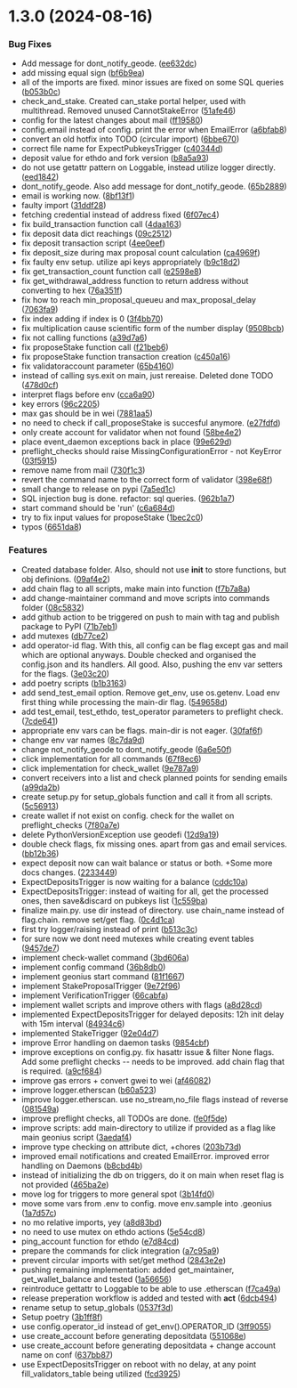 # 1.3.0 (2024-08-16)


### Bug Fixes

* Add message for dont_notify_geode. ([ee632dc](https://github.com/Geodefi/geonius/commit/ee632dc00204bfd836dc4811f17c1aa328200f7a))
* add missing equal sign ([bf6b9ea](https://github.com/Geodefi/geonius/commit/bf6b9ea3386b42b82581bba776da8a58061a3a24))
* all of the imports are fixed. minor issues are fixed on some SQL queries ([b053b0c](https://github.com/Geodefi/geonius/commit/b053b0c3a084a449607bd378af260a4c442afcf6))
* check_and_stake. Created can_stake portal helper, used with multithread. Removed unused CannotStakeError ([51afe46](https://github.com/Geodefi/geonius/commit/51afe46e45e7c3b2b6c68899077d51cd90ec074a))
* config for the latest changes about mail ([ff19580](https://github.com/Geodefi/geonius/commit/ff195808e90689cf3238a5507b4a09e51026bbd4))
* config.email instead of config. print the error when EmailError ([a6bfab8](https://github.com/Geodefi/geonius/commit/a6bfab8c658635fa5b0697794b9ea341995ba45e))
* convert an old hotfix into TODO (circular import) ([6bbe670](https://github.com/Geodefi/geonius/commit/6bbe670142259d1c3ae5bb12f3385b84ecc8a2d2))
* correct file name for ExpectPubkeysTrigger ([c40344d](https://github.com/Geodefi/geonius/commit/c40344dc6a1e7024db0c45a70d745738dbd4f8ef))
* deposit value for ethdo and fork version ([b8a5a93](https://github.com/Geodefi/geonius/commit/b8a5a93a7fb9f1c1d8b9d89fa2d20c83de12553e))
* do not use getattr pattern on Loggable, instead utilize logger directly. ([eed1842](https://github.com/Geodefi/geonius/commit/eed1842ce2c48cefd21c7dbe4bfe02e43b09ba7a))
* dont_notify_geode. Also add message for dont_notify_geode. ([65b2889](https://github.com/Geodefi/geonius/commit/65b2889a0ae259ef2f53e2a8d97bfd8ea2e60e0b))
* email is working now. ([8bf13f1](https://github.com/Geodefi/geonius/commit/8bf13f19ec88c709c2741d31d08fcf48b0d6149c))
* faulty import ([31ddf28](https://github.com/Geodefi/geonius/commit/31ddf281b65821f500bf6ce5920a4aecfe8e48fd))
* fetching credential instead of address fixed ([6f07ec4](https://github.com/Geodefi/geonius/commit/6f07ec4367e49761c56b4d5200ea4f6e6456b28e))
* fix build_transaction function call ([4daa163](https://github.com/Geodefi/geonius/commit/4daa16365404c41aa2d3a394bc41847f6eb605bf))
* fix deposit data dict reachings ([09c2512](https://github.com/Geodefi/geonius/commit/09c25128880301d50928c6d1c988539c22f1b794))
* fix deposit transaction script ([4ee0eef](https://github.com/Geodefi/geonius/commit/4ee0eefe2b567d2ed3ed5c2f33aa68c773549939))
* fix deposit_size during max proposal count calculation ([ca4969f](https://github.com/Geodefi/geonius/commit/ca4969f166bf1a71ea15ce0cef9dbd063b1f7b06))
* fix faulty env setup. utilize api keys appropriately ([b9c18d2](https://github.com/Geodefi/geonius/commit/b9c18d2782aa939de3132f71f832b28532b59dc8))
* fix get_transaction_count function call ([e2598e8](https://github.com/Geodefi/geonius/commit/e2598e8edeb5c41b6dfd9efb5f36680afb2d420c))
* fix get_withdrawal_address function to return address without converting to hex ([76a351f](https://github.com/Geodefi/geonius/commit/76a351fce138ef89bd0de578b4f6e7b20e1b9241))
* fix how to reach min_proposal_queueu and max_proposal_delay ([7063fa9](https://github.com/Geodefi/geonius/commit/7063fa98244891c0a20bcf569015f14f357d46e9))
* fix index adding if index is 0 ([3f4bb70](https://github.com/Geodefi/geonius/commit/3f4bb70d85a24eb25b14da4f0600fa446cacc01d))
* fix multiplication cause scientific form of the number display ([9508bcb](https://github.com/Geodefi/geonius/commit/9508bcba5158493cd31de07d3d247345b15952cf))
* fix not calling functions ([a39d7a6](https://github.com/Geodefi/geonius/commit/a39d7a6a4ead37d225acd0873f45dafa088f3a1d))
* fix proposeStake function call ([f21beb6](https://github.com/Geodefi/geonius/commit/f21beb66fef289f37287e3ebf6253467d1c0a6b0))
* fix proposeStake function transaction creation ([c450a16](https://github.com/Geodefi/geonius/commit/c450a16585d1be85ddba5ff41bcb62be8553f3c0))
* fix validatoraccount parameter ([65b4160](https://github.com/Geodefi/geonius/commit/65b416021075db5b4730ec749fbebceabb4838c6))
* instead of calling sys.exit on main, just rereaise. Deleted done TODO ([478d0cf](https://github.com/Geodefi/geonius/commit/478d0cf01e9215f0e818106e9b1a8a2bdedefab8))
* interpret flags before env ([cca6a90](https://github.com/Geodefi/geonius/commit/cca6a9085602d3b0765bfc192f6ad1deb62e40a3))
* key errors ([96c2205](https://github.com/Geodefi/geonius/commit/96c22059a6572bc640e18f97337359604f54d444))
* max gas should be in wei ([7881aa5](https://github.com/Geodefi/geonius/commit/7881aa5b9090305dfeedf3c088f07555aa2af719))
* no need to check if call_proposeStake is succesful anymore. ([e27fdfd](https://github.com/Geodefi/geonius/commit/e27fdfd2499f5c89d12a6a0617f68fae7d250316))
* only create account for validator when not found ([58be4e2](https://github.com/Geodefi/geonius/commit/58be4e240770852d0be7f781720279c3a44f0000))
* place event_daemon exceptions back in place ([99e629d](https://github.com/Geodefi/geonius/commit/99e629d125679f84fe5bbd34917d3966c0616f8c))
* preflight_checks should raise MissingConfigurationError - not KeyError ([03f5915](https://github.com/Geodefi/geonius/commit/03f59159f49034fd3ce13250806823cdbe6ddea8))
* remove name from mail ([730f1c3](https://github.com/Geodefi/geonius/commit/730f1c3188411945f48348a7549710b5161cf3a6))
* revert the command name to the correct form of validator ([398e68f](https://github.com/Geodefi/geonius/commit/398e68f1fde765a1b5fe0f0efa064ba6c53c079a))
* small change to release on pypi ([7a5ed1c](https://github.com/Geodefi/geonius/commit/7a5ed1c5148365bf524170378a5287cc7231e7d1))
* SQL injection bug is done. refactor: sql queries. ([962b1a7](https://github.com/Geodefi/geonius/commit/962b1a728ffd9233b2f36583916f3c862e910e2a))
* start command should be 'run' ([c6a684d](https://github.com/Geodefi/geonius/commit/c6a684d688153d74300c2df8cd5004ca319541cd))
* try to fix input values for proposeStake ([1bec2c0](https://github.com/Geodefi/geonius/commit/1bec2c087dae724439287bfea57ad2b11138eb28))
* typos ([6651da8](https://github.com/Geodefi/geonius/commit/6651da8a86589bb1bd3656eae50d2c402a5fd073))


### Features

*  Created database folder. Also, should not use __init__ to store functions, but obj definions. ([09af4e2](https://github.com/Geodefi/geonius/commit/09af4e2be8d9639255725fb76c42a9966332fad6))
* add chain flag to all scripts, make main into function ([f7b7a8a](https://github.com/Geodefi/geonius/commit/f7b7a8aab5a893332d9b2b332ae84360bdd6e095))
* add change-maintainer command and move scripts into commands folder ([08c5832](https://github.com/Geodefi/geonius/commit/08c58325b63ff32f43a169c12f96d81532b9742f))
* add github action to be triggered on push to main with tag and publish package to PyPI ([71b7eb1](https://github.com/Geodefi/geonius/commit/71b7eb147372ff98ad34811b048081b0b1d1fa97))
* add mutexes ([db77ce2](https://github.com/Geodefi/geonius/commit/db77ce2c476596d5b4e8e7f15187b62d4301fc51))
* add operator-id flag. With this, all config can be flag except gas and mail which are optional anyways. Double checked and organised the config.json and its handlers. All good. Also, pushing the env var setters for the flags. ([3e03c20](https://github.com/Geodefi/geonius/commit/3e03c20faa384d2273bc9f5dc8e4362887659cee))
* add poetry scripts ([b1b3163](https://github.com/Geodefi/geonius/commit/b1b3163d9b6c542ab4bbd5ced08ba5eb6a81c877))
* add send_test_email option. Remove get_env, use os.getenv. Load env first thing while processing the main-dir flag. ([549658d](https://github.com/Geodefi/geonius/commit/549658df809f1df38aff3552340c9c4d217deb65))
* add test_email, test_ethdo, test_operator parameters to preflight check. ([7cde641](https://github.com/Geodefi/geonius/commit/7cde6418b93e302c9be6b08e3416fdc918308b5b))
* appropriate env vars can be flags. main-dir is not eager. ([30faf6f](https://github.com/Geodefi/geonius/commit/30faf6f7a67cc415777866929246243e7e0b8373))
* change env var names ([8c7da9d](https://github.com/Geodefi/geonius/commit/8c7da9d080b7698d144bf4de4b16fc40b9ed0191))
* change not_notify_geode to dont_notify_geode ([6a6e50f](https://github.com/Geodefi/geonius/commit/6a6e50ffde2ec57cb48d68135641e9c8d83fb6dd))
* click implementation for all commands ([67f8ec6](https://github.com/Geodefi/geonius/commit/67f8ec67484e96daf8053993594b7b24dbb6d941))
* click implementation for check_wallet ([9e787a9](https://github.com/Geodefi/geonius/commit/9e787a9713013465b5884f61e3ce13daa4ac945d))
* convert receivers into a list and check planned points for sending emails ([a99da2b](https://github.com/Geodefi/geonius/commit/a99da2bb3a5cd101dd6e5e9778d278e792920140))
* create setup.py for setup_globals function and call it from all scripts. ([5c56913](https://github.com/Geodefi/geonius/commit/5c56913f9bacb55649038142489ed8a67d18eab7))
* create wallet if not exist on config. check for the wallet on preflight_checks ([7f80a7e](https://github.com/Geodefi/geonius/commit/7f80a7e83a32d0b6cc3a8092885ec41f4c200c23))
* delete PythonVersionException use geodefi ([12d9a19](https://github.com/Geodefi/geonius/commit/12d9a19ed1d21d77c1d9d644b7b74b673d299fd5))
* double check flags, fix missing ones. apart from gas and email services. ([bb12b36](https://github.com/Geodefi/geonius/commit/bb12b3657adfe27ceae3feba0664608cb33d2e6f))
* expect deposit now can wait balance or status or both. +Some more docs changes. ([2233449](https://github.com/Geodefi/geonius/commit/22334496c7bfcc2c31977807eb2945bef16ef108))
* ExpectDepositsTrigger is now waiting for a balance ([cddc10a](https://github.com/Geodefi/geonius/commit/cddc10a65dbfd1128d9938e5ab52e766acc9cc62))
* ExpectDepositsTrigger: instead of waiting for all, get the processed ones, then save&discard on pubkeys list ([1c559ba](https://github.com/Geodefi/geonius/commit/1c559baac364b9fc9e61c4dfdf138b6018b7a521))
* finalize main.py. use dir instead of directory. use chain_name instead of flag.chain. remove set/get flag. ([0c4d1ca](https://github.com/Geodefi/geonius/commit/0c4d1ca05bdc363d95e76a2d8107633155a38b8d))
* first try logger/raising instead of print ([b513c3c](https://github.com/Geodefi/geonius/commit/b513c3ceaf96049d9b377c5538f47af2ca5b31ad))
* for sure now we dont need mutexes while creating event tables ([9457de7](https://github.com/Geodefi/geonius/commit/9457de7d4e0d80aebb4ef32c1221f33340d0265b))
* implement check-wallet command ([3bd606a](https://github.com/Geodefi/geonius/commit/3bd606a132593d73f206a66ef392a1a8a7a0579b))
* implement config command ([36b8db0](https://github.com/Geodefi/geonius/commit/36b8db0a80fb71337e32bc25400323c1d3fc1b33))
* implement geonius start command ([81f1667](https://github.com/Geodefi/geonius/commit/81f1667b24ec5f010236ec01e2b524e2a344e489))
* implement StakeProposalTrigger ([9e72f96](https://github.com/Geodefi/geonius/commit/9e72f9653acb50bf85b780320bfc25a6d74222f6))
* implement VerificationTrigger ([66cabfa](https://github.com/Geodefi/geonius/commit/66cabfa9cbf9a950eaa4538b3c72ec583154ff96))
* implement wallet scripts and improve others with flags ([a8d28cd](https://github.com/Geodefi/geonius/commit/a8d28cd3410a8196291952771f2b52557cf8e2fe))
* implemented ExpectDepositsTrigger for delayed deposits: 12h init delay with 15m interval ([84934c6](https://github.com/Geodefi/geonius/commit/84934c6fa28ad855402581947b9d866595e3c159))
* implemented StakeTrigger ([92e04d7](https://github.com/Geodefi/geonius/commit/92e04d725aabd35a5030142cd0b4fd12f8c6663b))
* improve Error handling on daemon tasks ([9854cbf](https://github.com/Geodefi/geonius/commit/9854cbfed65d5943218aaf45f9dd2b1574d963a1))
* improve exceptions on config.py. fix hasattr issue & filter None flags. Add some preflight checks -- needs to be improved. add chain flag that is required. ([a9cf684](https://github.com/Geodefi/geonius/commit/a9cf6847063206f4c06898a6e5a796efbe4e48ff))
* improve gas errors + convert gwei to wei ([af46082](https://github.com/Geodefi/geonius/commit/af46082bf6d57009be6a401fde60ad455c16d549))
* improve logger.etherscan ([b60a523](https://github.com/Geodefi/geonius/commit/b60a5237ad4c7a18591055916288733568973857))
* improve logger.etherscan. use no_stream,no_file flags instead of reverse ([081549a](https://github.com/Geodefi/geonius/commit/081549a475de17f40ab9e7651b99bff544d849cf))
* improve preflight checks, all TODOs are done. ([fe0f5de](https://github.com/Geodefi/geonius/commit/fe0f5de24dac0468625b35924807a5612d8f6e87))
* improve scripts: add main-directory to utilize if provided as a flag like main geonius script ([3aedaf4](https://github.com/Geodefi/geonius/commit/3aedaf4212c34d9823fef9eaf11e49d0e251a2eb))
* improve type checking on attribute dict, +chores ([203b73d](https://github.com/Geodefi/geonius/commit/203b73d7e700632a22b4380a243b1b4ae5ddf591))
* improved email notifications and created EmailError. improved error handling on Daemons ([b8cbd4b](https://github.com/Geodefi/geonius/commit/b8cbd4b3add7247db79fbc2b2c6a290f198216aa))
* instead of initializing the db on triggers, do it on main when reset flag is not provided ([465ba2e](https://github.com/Geodefi/geonius/commit/465ba2ee8354dda635c8fd72f57377b448206417))
* move log for triggers to more general spot ([3b14fd0](https://github.com/Geodefi/geonius/commit/3b14fd0c32a146fd538ef2a0a4fc619f26bb45c1))
* move some vars from .env to config. move env.sample into .geonius ([1a7d57c](https://github.com/Geodefi/geonius/commit/1a7d57c76417770861670dbb6b03eacf9df33d0f))
* no mo relative imports, yey ([a8d83bd](https://github.com/Geodefi/geonius/commit/a8d83bda9892f6720c4c4b82d696082855d53859))
* no need to use mutex on ethdo actions ([5e54cd8](https://github.com/Geodefi/geonius/commit/5e54cd81a9e1bd98590a1959f6d55d90d2e6ee20))
* ping_account function for ethdo ([e7d84cd](https://github.com/Geodefi/geonius/commit/e7d84cde85eac5f8acd216edef031609237b6f13))
* prepare the commands for click integration ([a7c95a9](https://github.com/Geodefi/geonius/commit/a7c95a9fec3b030fca02f48ff7c1f5d9e7e03885))
* prevent circular imports with set/get method ([2843e2e](https://github.com/Geodefi/geonius/commit/2843e2ef73dc9138b9d8f4d6d3be979df35543fb))
* pushing remaining implementation: added get_maintainer, get_wallet_balance and tested ([1a56656](https://github.com/Geodefi/geonius/commit/1a56656978d13caa3ee33f9a4a3f36544fff9de0))
* reintroduce gettattr to Loggable to be able to use .etherscan ([f7ca49a](https://github.com/Geodefi/geonius/commit/f7ca49aee94c7a50bf09aa405a1e1534aa2e890b))
* release preperation workflow is added and tested with **act** ([6dcb494](https://github.com/Geodefi/geonius/commit/6dcb494de986b7f2cee2b461b00f8ec163faf441))
* rename setup to setup_globals ([0537f3d](https://github.com/Geodefi/geonius/commit/0537f3d537f7147b8be38ddc8bd792da16190883))
* Setup poetry ([3b1ff8f](https://github.com/Geodefi/geonius/commit/3b1ff8f9b403f316bb3d4c23286073633f758faa))
* use config.operator_id instead of get_env().OPERATOR_ID ([3ff9055](https://github.com/Geodefi/geonius/commit/3ff9055d926b2dbe2ed1ba246437f743e6338184))
* use create_account before generating depositdata ([551068e](https://github.com/Geodefi/geonius/commit/551068eb78502f397e9a8f5a34a6a5d0d45ab6b7))
* use create_account before generating depositdata + change account name on conf ([637bb87](https://github.com/Geodefi/geonius/commit/637bb8712948c5e26bd0a18e8585e6be3c5cb406))
* use ExpectDepositsTrigger on reboot with no delay, at any point fill_validators_table being utilized ([fcd3925](https://github.com/Geodefi/geonius/commit/fcd3925c21f508ed053b524bcca6a1a6b05c7aac))



